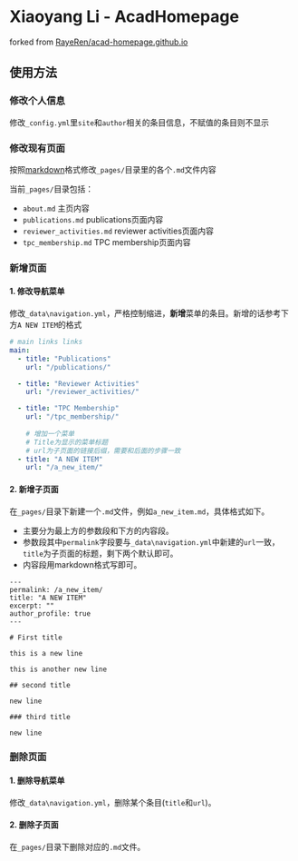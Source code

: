 # Xiaoyang Li - AcadHomepage

forked from [RayeRen/acad-homepage.github.io](https://github.com/RayeRen/acad-homepage.github.io)

## 使用方法
### 修改个人信息

修改`_config.yml`里`site`和`author`相关的条目信息，不赋值的条目则不显示


### 修改现有页面

按照[markdown](https://markdown.com.cn/basic-syntax/)格式修改`_pages/`目录里的各个`.md`文件内容

当前`_pages/`目录包括：
- `about.md` 主页内容
- `publications.md` publications页面内容
- `reviewer_activities.md` reviewer activities页面内容
- `tpc_membership.md` TPC membership页面内容


### 新增页面

#### 1. 修改导航菜单
修改`_data\navigation.yml`，严格控制缩进，**新增**菜单的条目。新增的话参考下方`A NEW ITEM`的格式

```yml
# main links links
main:
  - title: "Publications"
    url: "/publications/"

  - title: "Reviewer Activities"
    url: "/reviewer_activities/"

  - title: "TPC Membership"
    url: "/tpc_membership/"
    
    # 增加一个菜单
    # Title为显示的菜单标题
    # url为子页面的链接后缀，需要和后面的步骤一致
  - title: "A NEW ITEM"
    url: "/a_new_item/"
```

#### 2. 新增子页面
在`_pages/`目录下新建一个`.md`文件，例如`a_new_item.md`，具体格式如下。
  - 主要分为最上方的参数段和下方的内容段。
  - 参数段其中`permalink`字段要与`_data\navigation.yml`中新建的`url`一致，`title`为子页面的标题，剩下两个默认即可。
  - 内容段用markdown格式写即可。

```
---
permalink: /a_new_item/
title: "A NEW ITEM"
excerpt: ""
author_profile: true
---

# First title

this is a new line

this is another new line

## second title

new line

### third title

new line

```


### 删除页面

#### 1. 删除导航菜单

修改`_data\navigation.yml`，删除某个条目(`title`和`url`)。


#### 2. 删除子页面

在`_pages/`目录下删除对应的`.md`文件。
